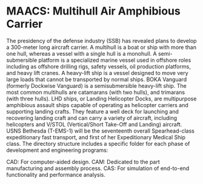 # MAACS: Multihull Air Amphibious Carrier

The presidency of the defense industry (SSB) has revealed plans to develop a 300-meter long aircraft carrier. A multihull is a boat or ship with more than one hull, whereas a vessel with a single hull is a monohull. A semi-submersible platform is a specialized marine vessel used in offshore roles including as offshore drilling rigs, safety vessels, oil production platforms, and heavy lift cranes. A heavy-lift ship is a vessel designed to move very large loads that cannot be transported by normal ships. BOKA Vanguard (formerly Dockwise Vanguard) is a semisubmersible heavy-lift ship. The most common multihulls are catamarans (with two hulls), and trimarans (with three hulls). LHD ships, or Landing Helicopter Docks, are multipurpose amphibious assault ships capable of operating as helicopter carriers and supporting landing crafts. They feature a well deck for launching and recovering landing craft and can carry a variety of aircraft, including helicopters and V/STOL (Vertical/Short Take-Off and Landing) aircraft. USNS Bethesda (T-EMS-1) will be the seventeenth overall Spearhead-class expeditionary fast transport, and first of her Expeditionary Medical Ship class. The directory structure includes a specific folder for each phase of development and engineering programs:

CAD: For computer-aided design.
CAM: Dedicated to the part manufacturing and assembly process.
CAS: For simulation of end-to-end functionality and performance analysis.
